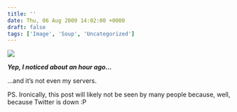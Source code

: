 ```yaml
---
title: ''
date: Thu, 06 Aug 2009 14:02:00 +0000
draft: false
tags: ['Image', 'Soup', 'Uncategorized']
---
```


![](https://madd0.files.wordpress.com/2009/08/rcxxgaq0nqt3renivsf03dmxo1_540.png)

**_Yep, I noticed about an hour ago…_**

…and it’s not even my servers.

PS. Ironically, this post will likely not be seen by many people because, well, because Twitter is down :P